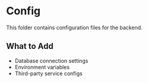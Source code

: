 # Config

This folder contains configuration files for the backend.

## What to Add
- Database connection settings
- Environment variables
- Third-party service configs
